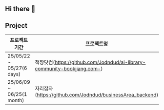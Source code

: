 ## Hi there 👋

## Project
| 프로젝트 기간 | 프로젝트명 |
| ------ | ------ |
| 25/05/22 ~ 05/27(6 days) | 책짱닷컴(https://github.com/Jodndud/ai-library-community-bookjjang.com-) |
| 25/06/09 ~ 06/25(1 month) | 자리잡자(https://github.com/Jodndud/businessArea_backend) |
